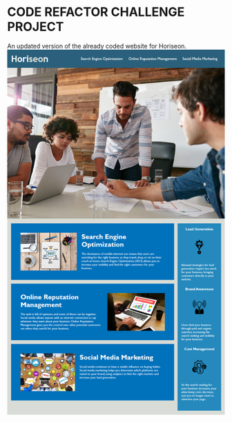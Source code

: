 # CODE REFACTOR CHALLENGE PROJECT
An updated version of the already coded website for Horiseon.
 <a href="./https://nite1217.github.io/Level-One/.">
 <img src="./assets/images/Horiseon-img.png" alt="screenshot of website"/>